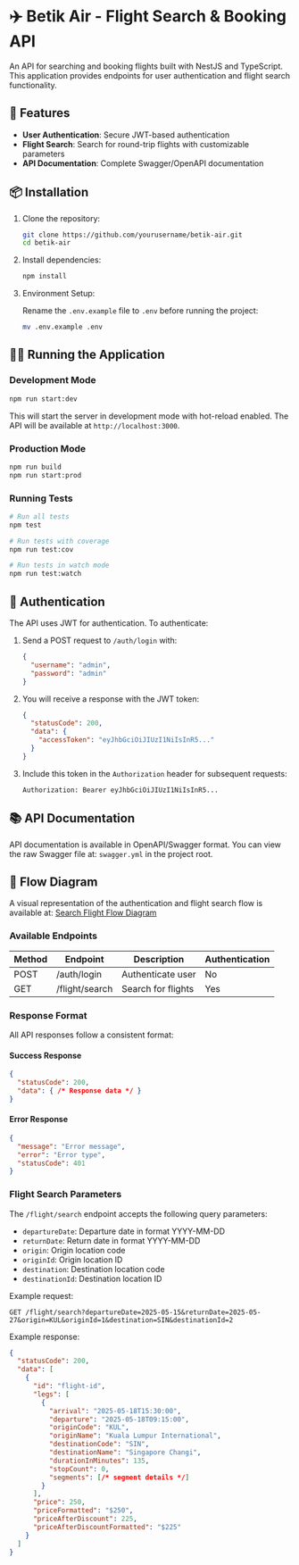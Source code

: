 # ✈️ Betik Air - Flight Search & Booking API

An API for searching and booking flights built with NestJS and TypeScript. This application provides endpoints for user authentication and flight search functionality.

## 🚀 Features

- **User Authentication**: Secure JWT-based authentication
- **Flight Search**: Search for round-trip flights with customizable parameters
- **API Documentation**: Complete Swagger/OpenAPI documentation

## 📦 Installation

1. Clone the repository:

   ```bash
   git clone https://github.com/yourusername/betik-air.git
   cd betik-air
   ```

2. Install dependencies:

   ```bash
   npm install
   ```

3. Environment Setup:

   Rename the `.env.example` file to `.env` before running the project:
   ```bash
   mv .env.example .env
   ```

## 🏃‍♂️ Running the Application

### Development Mode

```bash
npm run start:dev
```

This will start the server in development mode with hot-reload enabled. The API will be available at `http://localhost:3000`.

### Production Mode

```bash
npm run build
npm run start:prod
```

### Running Tests

```bash
# Run all tests
npm test

# Run tests with coverage
npm run test:cov

# Run tests in watch mode
npm run test:watch
```

## 🔑 Authentication

The API uses JWT for authentication. To authenticate:

1. Send a POST request to `/auth/login` with:
   ```json
   {
     "username": "admin",
     "password": "admin"
   }
   ```

2. You will receive a response with the JWT token:
   ```json
   {
     "statusCode": 200,
     "data": {
       "accessToken": "eyJhbGciOiJIUzI1NiIsInR5..."
     }
   }
   ```

3. Include this token in the `Authorization` header for subsequent requests:
   ```
   Authorization: Bearer eyJhbGciOiJIUzI1NiIsInR5...
   ```

## 📚 API Documentation

API documentation is available in OpenAPI/Swagger format. You can view the raw Swagger file at: `swagger.yml` in the project root.

## 🔄 Flow Diagram

A visual representation of the authentication and flight search flow is available at:
[Search Flight Flow Diagram](https://whimsical.com/search-flight-flow-diagram-BEUc6B2CVEUpXxtukqifTp)

### Available Endpoints

| Method | Endpoint         | Description                   | Authentication |
|--------|------------------|-------------------------------|----------------|
| POST   | /auth/login      | Authenticate user             | No             |
| GET    | /flight/search   | Search for flights            | Yes            |

### Response Format

All API responses follow a consistent format:

#### Success Response
```json
{
  "statusCode": 200,
  "data": { /* Response data */ }
}
```

#### Error Response
```json
{
  "message": "Error message",
  "error": "Error type",
  "statusCode": 401
}
```

### Flight Search Parameters

The `/flight/search` endpoint accepts the following query parameters:

- `departureDate`: Departure date in format YYYY-MM-DD
- `returnDate`: Return date in format YYYY-MM-DD
- `origin`: Origin location code
- `originId`: Origin location ID
- `destination`: Destination location code
- `destinationId`: Destination location ID

Example request:
```
GET /flight/search?departureDate=2025-05-15&returnDate=2025-05-27&origin=KUL&originId=1&destination=SIN&destinationId=2
```

Example response:
```json
{
  "statusCode": 200,
  "data": [
    {
      "id": "flight-id",
      "legs": [
        {
          "arrival": "2025-05-18T15:30:00",
          "departure": "2025-05-18T09:15:00",
          "originCode": "KUL",
          "originName": "Kuala Lumpur International",
          "destinationCode": "SIN",
          "destinationName": "Singapore Changi",
          "durationInMinutes": 135,
          "stopCount": 0,
          "segments": [/* segment details */]
        }
      ],
      "price": 250,
      "priceFormatted": "$250",
      "priceAfterDiscount": 225,
      "priceAfterDiscountFormatted": "$225"
    }
  ]
}
```
